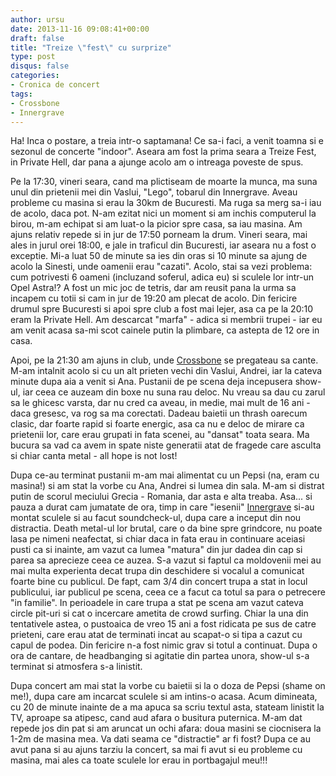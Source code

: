 ```yaml
---
author: ursu
date: 2013-11-16 09:08:41+00:00
draft: false
title: "Treize \"fest\" cu surprize"
type: post
disqus: false
categories:
- Cronica de concert
tags:
- Crossbone
- Innergrave
---
```

Ha! Inca o postare, a treia intr-o saptamana! Ce sa-i faci, a venit toamna si e sezonul de concerte "indoor". Aseara am fost la prima seara a Treize Fest, in Private Hell, dar pana a ajunge acolo am o intreaga poveste de spus.

Pe la 17:30, vineri seara, cand ma plictiseam de moarte la munca, ma suna unul din prietenii mei din Vaslui, "Lego", tobarul din Innergrave. Aveau probleme cu masina si erau la 30km de Bucuresti. Ma ruga sa merg sa-i iau de acolo, daca pot. N-am ezitat nici un moment si am inchis computerul la birou, m-am echipat si am luat-o la picior spre casa, sa iau masina. Am ajuns relativ repede si in jur de 17:50 porneam la drum. Vineri seara, mai ales in jurul orei 18:00, e jale in traficul din Bucuresti, iar aseara nu a fost o exceptie. Mi-a luat 50 de minute sa ies din oras si 10 minute sa ajung de acolo la Sinesti, unde oamenii erau "cazati". Acolo, stai sa vezi problema: cum potrivesti 6 oameni (incluzand soferul, adica eu) si sculele lor intr-un Opel Astra!? A fost un mic joc de tetris, dar am reusit pana la urma sa incapem cu totii si cam in jur de 19:20 am plecat de acolo. Din fericire drumul spre Bucuresti si apoi spre club a fost mai lejer, asa ca pe la 20:10 eram la Private Hell. Am descarcat "marfa" - adica si membrii trupei - iar eu am venit acasa sa-mi scot cainele putin la plimbare, ca astepta de 12 ore in casa.

Apoi, pe la 21:30 am ajuns in club, unde [Crossbone](https://www.facebook.com/riffsheavierthanyourmom) se pregateau sa cante. M-am intalnit acolo si cu un alt prieten vechi din Vaslui, Andrei, iar la cateva minute dupa aia a venit si Ana. Pustanii de pe scena deja incepusera show-ul, iar ceea ce auzeam din boxe nu suna rau deloc. Nu vreau sa dau cu zarul sa le ghicesc varsta, dar nu cred ca aveau, in medie, mai mult de 16 ani - daca gresesc, va rog sa ma corectati. Dadeau baietii un thrash oarecum clasic, dar foarte rapid si foarte energic, asa ca nu e deloc de mirare ca prietenii lor, care erau grupati in fata scenei, au "dansat" toata seara. Ma bucura sa vad ca avem in spate niste generatii atat de fragede care asculta si chiar canta metal - all hope is not lost!

Dupa ce-au terminat pustanii m-am mai alimentat cu un Pepsi (na, eram cu masina!) si am stat la vorbe cu Ana, Andrei si lumea din sala. M-am si distrat putin de scorul meciului Grecia - Romania, dar asta e alta treaba. Asa... si pauza a durat cam jumatate de ora, timp in care "iesenii" [Innergrave](/tag/innergrave) si-au montat sculele si au facut soundcheck-ul, dupa care a inceput din nou distractia. Death metal-ul lor brutal, care o da bine spre grindcore, nu poate lasa pe nimeni neafectat, si chiar daca in fata erau in continuare aceiasi pusti ca si inainte, am vazut ca lumea "matura" din jur dadea din cap si parea sa aprecieze ceea ce auzea. S-a vazut si faptul ca moldovenii mei au mai multa experienta decat trupa din deschidere si vocalul a comunicat foarte bine cu publicul. De fapt, cam 3/4 din concert trupa a stat in locul publicului, iar publicul pe scena, ceea ce a facut ca totul sa para o petrecere "in familie". In perioadele in care trupa a stat pe scena am vazut cateva circle pit-uri si cat o incercare ametita de crowd surfing. Chiar la una din tentativele astea, o pustoaica de vreo 15 ani a fost ridicata pe sus de catre prieteni, care erau atat de terminati incat au scapat-o si tipa a cazut cu capul de podea. Din fericire n-a fost nimic grav si totul a continuat. Dupa o ora de cantare, de headbanging si agitatie din partea unora, show-ul s-a terminat si atmosfera s-a linistit.

Dupa concert am mai stat la vorbe cu baietii si la o doza de Pepsi (shame on me!), dupa care am incarcat sculele si am intins-o acasa. Acum dimineata, cu 20 de minute inainte de a ma apuca sa scriu textul asta, stateam linistit la TV, aproape sa atipesc, cand aud afara o busitura puternica. M-am dat repede jos din pat si am aruncat un ochi afara: doua masini se ciocnisera la 1-2m de masina mea. Va dati seama ce "distractie" ar fi fost? Dupa ce au avut pana si au ajuns tarziu la concert, sa mai fi avut si eu probleme cu masina, mai ales ca toate sculele lor erau in portbagajul meu!!!
